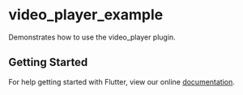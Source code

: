 # video_player_example

Demonstrates how to use the video_player plugin.

## Getting Started

For help getting started with Flutter, view our online
[documentation](https://flutter.io/).
